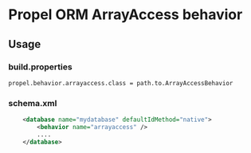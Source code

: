Propel ORM ArrayAccess behavior
===============================
Usage
-----
### build.properties

	propel.behavior.arrayaccess.class = path.to.ArrayAccessBehavior

### schema.xml

```xml
	<database name="mydatabase" defaultIdMethod="native">
		<behavior name="arrayaccess" />
		....
	</database>